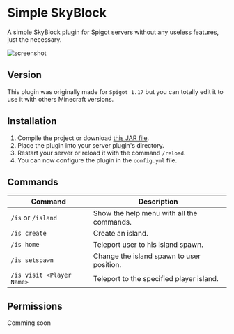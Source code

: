 
# Simple SkyBlock
A simple SkyBlock plugin for Spigot servers without any useless features, just the necessary.

![screenshot](https://zupimages.net/up/21/27/c38w.png)

## Version

This plugin was originally made for `Spigot 1.17` but you can totally edit it to use it with others Minecraft versions.

## Installation

1. Compile the project or download [this JAR file](https://github.com/kozennnn/simple-skyblock/releases/download/v0.1-ALPHA/skyrama-0.1-alpha.jar).
2. Place the plugin into your server plugin's directory.
3. Restart your server or reload it with the command `/reload`.
4. You can now configure the plugin in the `config.yml` file.

## Commands

| Command       | Description  |
| ------------- |-------------|
| `/is` or `/island`       | Show the help menu with all the commands. |
| `/is create`      | Create an island.      |
| `/is home` | Teleport user to his island spawn.      |
| `/is setspawn` | Change the island spawn to user position. |
| `/is visit <Player Name>` | Teleport to the specified player island.

## Permissions

Comming soon